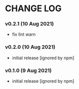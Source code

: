 # CHANGE LOG

### v0.2.1 (10 Aug 2021)

- fix lint warn

### v0.2.0 (10 Aug 2021)

- initial release [ignored by npm]

### v0.1.0 (9 Aug 2021)

- initial release [ignored by npm]

